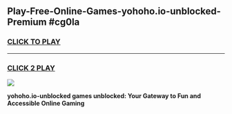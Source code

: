 
## Play-Free-Online-Games-yohoho.io-unblocked-Premium #cg0la
<h3>
<a href="https://premium.freeplayer.one?title=yohoho.io-unblocked&ref=8M">CLICK TO PLAY</a></h3>
<hr>

<h3>
<a href="https://premium.freeplayer.one?title=yohoho.io-unblocked&ref=8M">CLICK 2 PLAY</a>
  
</h3>

<a href="https://premium.freeplayer.one?title=yohoho.io-unblocked&ref=8M"><img src="https://clearcache.store/games.png"></a>


**yohoho.io-unblocked games unblocked: Your Gateway to Fun and Accessible Online Gaming**
